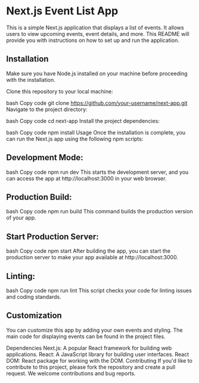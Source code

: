 
# Next.js Event List App
This is a simple Next.js application that displays a list of events. It allows users to view upcoming events, event details, and more. This README will provide you with instructions on how to set up and run the application.

## Installation
Make sure you have Node.js installed on your machine before proceeding with the installation.

Clone this repository to your local machine:

bash
Copy code
git clone https://github.com/your-username/next-app.git
Navigate to the project directory:

bash
Copy code
cd next-app
Install the project dependencies:

bash
Copy code
npm install
Usage
Once the installation is complete, you can run the Next.js app using the following npm scripts:

## Development Mode:

bash
Copy code
npm run dev
This starts the development server, and you can access the app at http://localhost:3000 in your web browser.

## Production Build:

bash
Copy code
npm run build
This command builds the production version of your app.

## Start Production Server:

bash
Copy code
npm start
After building the app, you can start the production server to make your app available at http://localhost:3000.

## Linting:

bash
Copy code
npm run lint
This script checks your code for linting issues and coding standards.

## Customization
You can customize this app by adding your own events and styling. The main code for displaying events can be found in the project files.

Dependencies
Next.js: A popular React framework for building web applications.
React: A JavaScript library for building user interfaces.
React DOM: React package for working with the DOM.
Contributing
If you'd like to contribute to this project, please fork the repository and create a pull request. We welcome contributions and bug reports.
